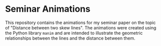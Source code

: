 # Seminar Animations

<!-- Der Titel der Arbeit ist: Abstand zweier windschiefer Geraden -->
This repository contains the animations for my seminar paper on the topic of "Distance between two skew lines". The animations were created using the Python library `manim` and are intended to illustrate the geometric relationships between the lines and the distance between them.